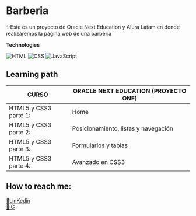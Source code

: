 # Barberia

<!--
**EvelynDevia29/EvelynDevia29** is a ✨ _special_ ✨ repository because its `README.md` (this file) appears on your GitHub profile.

Here are some ideas to get you started:

- 🔭 I’m currently working on ...
- 🌱 I’m currently learning ...
- 👯 I’m looking to collaborate on ...
- 🤔 I’m looking for help with ...
- 💬 Ask me about ...
- 📫 How to reach me: ...
- 😄 Pronouns: ...
- ⚡ Fun fact: ...
-->
✨Este es un proyecto de Oracle Next Education y Alura Latam en donde realizaremos la página web de una barbería


__Technologies__

![HTML](https://img.shields.io/badge/HTML5-orange)
![CSS](https://img.shields.io/badge/CSS-green)
![JavaScript](https://img.shields.io/badge/JavaScript-yellow)



## __Learning path__


**CURSO** | **ORACLE NEXT EDUCATION (PROYECTO ONE)**
----------|------------------------
HTML5 y CSS3 parte 1: |Home 
HTML5 y CSS3 parte 2:|Posicionamiento, listas y navegación
HTML5 y CSS3 parte 3:|Formularios y tablas
HTML5 y CSS3 parte 4:|Avanzado en CSS3


## __How to reach me:__

[🔗LinKedin](https://www.linkedin.com/in/evelyn-quevedo-devia-a9472989/)  
[🔗IG](https://www.instagram.com/evelyn_quevedo/) 
